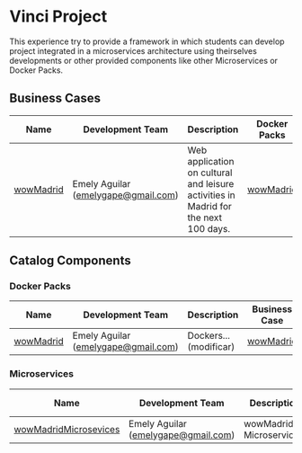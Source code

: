 # Vinci Project
This experience try to provide a framework in which students can develop project integrated in a microservices architecture using theirselves developments or other provided components like other Microservices or Docker Packs.

## Business Cases

| Name  | Development Team | Description | Docker Packs | Microservices |
|---|---|---|---|---|
| [wowMadrid](BusinessCases/wowMadrid) | Emely Aguilar (<emelygape@gmail.com>) | Web application on cultural and leisure activities in Madrid for the next 100 days. | [wowMadrid](DockerPacks/wowMadrid)  | [wowMadridMicroservices](Microservices/wowMadrid) |


## Catalog Components
### Docker Packs
| Name  | Development Team | Description | Business Case |
|---|---|---|---|
| [wowMadrid](DockerPacks/wowMadrid) | Emely Aguilar (<emelygape@gmail.com>) | Dockers...(modificar) | [wowMadrid](BusinessCases/wowMadrid) |


### Microservices
| Name  | Development Team | Description | Business Case |
|---|---|---|---|
| [wowMadridMicrosevices](Microservices/wowMadridMicroservices) | Emely Aguilar (<emelygape@gmail.com>) | wowMadrid Microservices. | [wowMadrid](BusinessCases/wowMadrid) |
